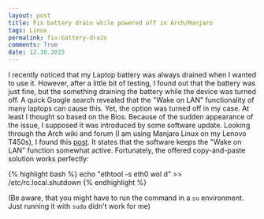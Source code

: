 ```yaml
---
layout: post
title: Fix battery drain while powered off in Arch/Manjaro
tags: Linux
permalink: fix-battery-drain
comments: True
date: 12.10.2015
---
```


I recently noticed that my Laptop battery was always drained when I wanted to use it. However, after a little bit of testing, I found out that the battery was just fine, but the something draining the battery while the device was turned off. A quick Google search revealed that the "Wake on LAN" functionality of many laptops can cause this. Yet, the option was turned off in my case. At least I thought so based on the Bios.
Because of the sudden appearance of the issue, I supposed it was introduced by some software update. Looking through the Arch wiki and forum (I am using Manjaro Linux on my Lenovo T450s), I found this [post](https://bbs.archlinux.org/viewtopic.php?id=122760). It states that the software keeps the "Wake on LAN" function somewhat active. Fortunately, the offered copy-and-paste solution works perfectly:

{% highlight bash %}
echo "ethtool -s eth0 wol d" >> /etc/rc.local.shutdown
{% endhighlight %}

(Be aware, that you might have to run the command in a ```su``` environment. Just running it with ```sudo``` didn't work for me)
